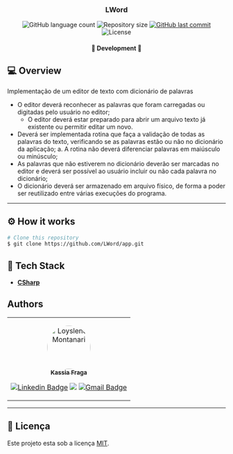 <h3 align="center">
    LWord
</h3>

<p align="center">
    <img alt="GitHub language count" src="https://img.shields.io/github/languages/count/KassiaMabily/LWord?color=%2304D361"/>
    <img alt="Repository size" src="https://img.shields.io/github/repo-size/KassiaMabily/LWord" />
    <a href="https://github.com/KassiaMabily/react-template/commits/main">
        <img alt="GitHub last commit" src="https://img.shields.io/github/last-commit/KassiaMabily/LWord">
    </a>
    <img alt="License" src="https://img.shields.io/badge/license-MIT-brightgreen">
</p>

<h4 align="center">
	🚧 Development 🚧
</h4>

## 💻 Overview
Implementação de um editor de texto com dicionário de palavras

* O editor deverá reconhecer as palavras que foram carregadas ou digitadas pelo usuário no editor;
    * O editor deverá estar preparado para abrir um arquivo texto já existente ou permitir editar um novo.
* Deverá ser implementada rotina que faça a validação de todas as palavras do texto, verificando se as palavras estão ou não no dicionário da aplicação;
    a. A rotina não deverá diferenciar palavras em maiúsculo ou minúsculo;
* As palavras que não estiverem no dicionário deverão ser marcadas no editor e deverá ser possível ao usuário incluir ou não cada palavra no dicionário;
* O dicionário deverá ser armazenado em arquivo físico, de forma a poder ser reutilizado entre várias execuções
do programa.
---

## ⚙️ How it works

```bash
# Clone this repository
$ git clone https://github.com/LWord/app.git
```

## 🚀 Tech Stack

-   **[CSharp](https://docs.microsoft.com/pt-br/dotnet/csharp/)**

## Authors
<table>
    <tr>
    <td align="center">
        <p>
            <a href="#">
                <img style="border-radius: 50%" src="https://avatars3.githubusercontent.com/u/52832800?s=460&u=61b426b901b8fe02e12019b1fdb67bf0072d4f00&v=4" width="100px;" alt="Loyslene Montanari"/>
                <br />
                <sub><b>Kassia Fraga</b></sub></a><a href="#" title="Kassia Fraga">
            </a>
            <br/>

[![Linkedin Badge](https://img.shields.io/badge/-Kassia-blue?style=flat-square&logo=Linkedin&logoColor=white&link=https://www.linkedin.com/in/kassia-fraga-178b7b1a7/)](https://www.linkedin.com/in/kassia-fraga-178b7b1a7/) 
[<img src = "https://img.shields.io/badge/@kassia.mabily-%23E4405F.svg?&style=flat-square&logo=instagram&logoColor=white">](https://www.instagram.com/kassia.mabily/)
[![Gmail Badge](https://img.shields.io/badge/-kassiafraga7@gmail.com-c14438?style=flat-square&logo=Gmail&logoColor=white&link=mailto:kassiafraga7@gmail.com)](mailto:kassiafraga7@gmail.com)
        </p>
    </td>
    </tr>
</table>

---

## 📝 Licença

Este projeto esta sob a licença [MIT](./LICENSE).